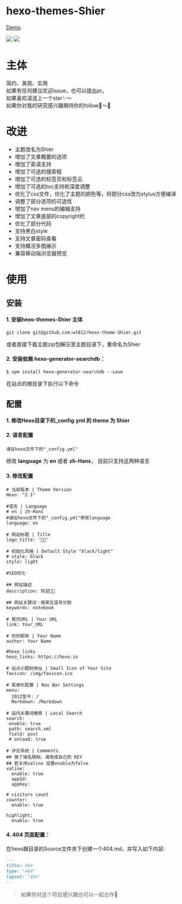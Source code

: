 # hexo-themes-Shier

[Demo](http://zaole.net "Notebook")

![](https://cdn.jsdelivr.net/gh/wt812/blogimg/web_mob.jpg)
![](https://cdn.jsdelivr.net/gh/wt812/blogimg/web_pc.jpg)

# 主体

简约、美观、实用<Br>
如果有任何建议欢迎issue，也可以提出pr。<Br>
如果喜欢请送上一个star✨～<br>
如果你对我的研究感兴趣期待你的follow👬～🌈<br>


# 改进

+ 主题改名为Shier
+ 增加了文章概要的选项
+ 增加了英语支持
+ 增加了可选的搜索框
+ 增加了可选的标签页和标签云
+ 增加了可选的toc支持和深度调整
+ 优化了css文件，优化了主题的颜色等，将部分css改为stylus方便编译
+ 调整了部分选项的可选性
+ 增加了nav menu的编辑支持
+ 增加了文章底部的copyright栏
+ 优化了部分代码
+ 支持黑白style
+ 支持文章密码查看
+ 支持概况多图展示
+ 兼容移动端浏览器预览


# 使用

## 安装

#### 1. 安装hexo-themes-Shier 主体

``` shell
git clone git@github.com:wt812/hexo-theme-Shier.git

```
或者直接下载主题zip包解压至主题目录下，重命名为Shier


#### 2. 安装依赖 hexo-generator-searchdb：

``` shell
$ npm install hexo-generator-searchdb --save

```
在站点的根目录下执行以下命令


## 配置


#### 1. 修改Hexo目录下的_config.yml 的 **theme** 为 **Shier**

#### 2. 语言配置

```shell
请在hexo文件下的"_config.yml"

```
修改 **language** 为 **en** 或者 **zh-Hans**， 目前只支持这两种语言

#### 3. 修改配置

```shell
# 当前版本 | Theme Version
Hexo: "2.1"

#语言 | Language
# en | zh-Hans
#请在hexo文件下的"_config.yml"修改language
language: en

# 网站标题 | Title
logo_title: '🙏🏾'

# 初始化风格 | Default Style "black/light"
# style: black
style: light

#SEO优化

## 网站描述
description: 欢迎👏🏻

## 网站关键词：用英文逗号分割
keywords: notebook

# 首页URL | Your URL
link: Your_URL

# 你的昵称 | Your Name
author: Your Name

#hexo links
hexo_links: https://hexo.io

# 站点小图标地址 | Small Icon of Your Site
favicon: /img/favicon.ico

# 菜单栏配置 | Nav Bar Settings
menu:
  2012至今: /
  Markdown: /Markdown

# 站内关键词搜索 | Local Search
search:
 enable: true
 path: search.xml
 field: post
 # onload: true

# 评论系统 | Comments
## 做了域名限制，请改成自己的 KEY
## 若关闭valine 设置enable为false
valine:
  enable: true
  appId: 
  appKey: 

# visitors count
counter:
  enable: true

highlight:
  enable: true
```

#### 4. 404 页面配置：

在hexo跟目录的Source文件夹下创建一个404.md，并写入如下内容:

``` markdown
---
title: 404
type: "404"
layout: "404"
---
```
> 如果你对这个项目感兴趣也可以一起合作🤝


